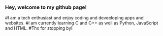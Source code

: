 ### Hey, welcome to my github page!
#I am a tech enthusiast and enjoy coding and deveeloping apps and websites.
#I am currently learning C and C++ as well as Python, JavaScript and HTML.
#Thx for stopping by!
